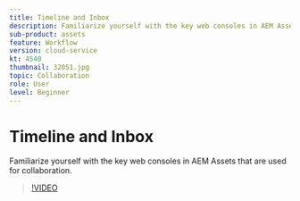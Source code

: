 ```yaml
---
title: Timeline and Inbox
description: Familiarize yourself with the key web consoles in AEM Assets that are used for collaboration.
sub-product: assets
feature: Workflow
version: cloud-service
kt: 4540
thumbnail: 32051.jpg
topic: Collaboration
role: User
level: Beginner
---
```


# Timeline and Inbox

Familiarize yourself with the key web consoles in AEM Assets that are used for collaboration.

>[!VIDEO](https://video.tv.adobe.com/v/32051/?quality=12&learn=on&hidetitle=true)